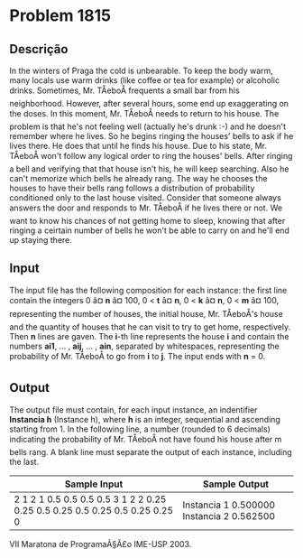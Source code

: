 # Problem 1815

Descrição
----------

In the winters of Praga the cold is unbearable. To keep the body warm, many locals use warm drinks (like coffee or tea for example) or alcoholic drinks. Sometimes, Mr. TÅeboÅ frequents a small bar from his neighborhood. However, after several hours, some end up exaggerating on the doses. In this moment, Mr. TÅeboÅ needs to return to his house. The problem is that he's not feeling well (actually he's drunk :-) and he doesn't remember where he lives. So he begins ringing the houses' bells to ask if he lives there. He does that until he finds his house. Due to his state, Mr. TÅeboÅ won't follow any logical order to ring the houses' bells. After ringing a bell and verifying that that house isn't his, he will keep searching. Also he can't memorize which bells he already rang. The way he chooses the houses to have their bells rang follows a distribution of probability conditioned only to the last house visited. Consider that someone always answers the door and responds to Mr. TÅeboÅ if he lives
there or not. We want to know his chances of not getting home to sleep, knowing that after ringing a ceirtain number of bells he won't be able to carry on and he'll end up staying there.

Input
-----

The input file has the following composition for each instance: the first line contain the integers 0 â¤ **n** â¤ 100, 0 < **t** â¤ **n**, 0 < **k** â¤ **n**, 0 < **m** â¤ 100, representing the number of houses, the initial house, Mr. TÅeboÅ's house and the quantity of houses that he can visit to try to get home, respectively. Then **n** lines are gaven. The **i**-th line represents the house **i** and contain the numbers **ai1**, ... , **aij**, ... , **ain**, separated by whitespaces, representing the probability of Mr. TÅeboÅ to go from **i** to **j**. The input ends with **n** = 0.

Output
------

The output file must contain, for each input instance, an indentifier **Instancia h** (Instance h), where **h** is an integer, sequential and ascending starting from 1. In the following line, a number (rounded to 6 decimals) indicating the probability of Mr. TÅeboÅ not have found his house after m bells rang. A blank line must separate the output of each instance, including the last.


| Sample Input | Sample Output |
| --- | --- |
| 2 1 2 1 0.5 0.5 0.5 0.5 3 1 2 2 0.25 0.25 0.5 0.25 0.5 0.25 0.5 0.25 0.25 0 | Instancia 1 0.500000  Instancia 2 0.562500 |

VII Maratona de ProgramaÃ§Ã£o IME-USP 2003.

